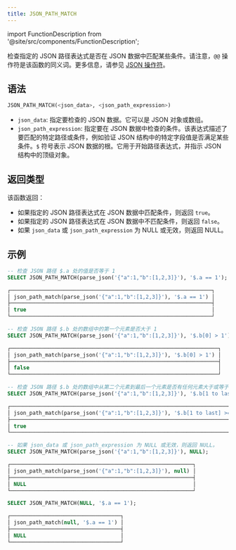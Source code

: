 ```yaml
---
title: JSON_PATH_MATCH
---
```

import FunctionDescription from '@site/src/components/FunctionDescription';

<FunctionDescription description="引入或更新版本：v1.2.241"/>

检查指定的 JSON 路径表达式是否在 JSON 数据中匹配某些条件。请注意，`@@` 操作符是该函数的同义词。更多信息，请参见 [JSON 操作符](../../10-sql-commands/30-query-operators/index.md)。

## 语法

```sql
JSON_PATH_MATCH(<json_data>, <json_path_expression>)
```

- `json_data`: 指定要检查的 JSON 数据。它可以是 JSON 对象或数组。
- `json_path_expression`: 指定要在 JSON 数据中检查的条件。该表达式描述了要匹配的特定路径或条件，例如验证 JSON 结构中的特定字段值是否满足某些条件。`$` 符号表示 JSON 数据的根。它用于开始路径表达式，并指示 JSON 结构中的顶级对象。

## 返回类型

该函数返回：

- 如果指定的 JSON 路径表达式在 JSON 数据中匹配条件，则返回 `true`。
- 如果指定的 JSON 路径表达式在 JSON 数据中不匹配条件，则返回 `false`。
- 如果 `json_data` 或 `json_path_expression` 为 NULL 或无效，则返回 NULL。

## 示例

```sql
-- 检查 JSON 路径 $.a 处的值是否等于 1
SELECT JSON_PATH_MATCH(parse_json('{"a":1,"b":[1,2,3]}'), '$.a == 1');

┌────────────────────────────────────────────────────────────────┐
│ json_path_match(parse_json('{"a":1,"b":[1,2,3]}'), '$.a == 1') │
├────────────────────────────────────────────────────────────────┤
│ true                                                           │
└────────────────────────────────────────────────────────────────┘

-- 检查 JSON 路径 $.b 处的数组中的第一个元素是否大于 1
SELECT JSON_PATH_MATCH(parse_json('{"a":1,"b":[1,2,3]}'), '$.b[0] > 1');

┌──────────────────────────────────────────────────────────────────┐
│ json_path_match(parse_json('{"a":1,"b":[1,2,3]}'), '$.b[0] > 1') │
├──────────────────────────────────────────────────────────────────┤
│ false                                                            │
└──────────────────────────────────────────────────────────────────┘

-- 检查 JSON 路径 $.b 处的数组中从第二个元素到最后一个元素是否有任何元素大于或等于 2
SELECT JSON_PATH_MATCH(parse_json('{"a":1,"b":[1,2,3]}'), '$.b[1 to last] >= 2');

┌───────────────────────────────────────────────────────────────────────────┐
│ json_path_match(parse_json('{"a":1,"b":[1,2,3]}'), '$.b[1 to last] >= 2') │
├───────────────────────────────────────────────────────────────────────────┤
│ true                                                                      │
└───────────────────────────────────────────────────────────────────────────┘

-- 如果 json_data 或 json_path_expression 为 NULL 或无效，则返回 NULL。
SELECT JSON_PATH_MATCH(parse_json('{"a":1,"b":[1,2,3]}'), NULL);

┌──────────────────────────────────────────────────────────┐
│ json_path_match(parse_json('{"a":1,"b":[1,2,3]}'), null) │
├──────────────────────────────────────────────────────────┤
│ NULL                                                     │
└──────────────────────────────────────────────────────────┘

SELECT JSON_PATH_MATCH(NULL, '$.a == 1');

┌───────────────────────────────────┐
│ json_path_match(null, '$.a == 1') │
├───────────────────────────────────┤
│ NULL                              │
└───────────────────────────────────┘
```